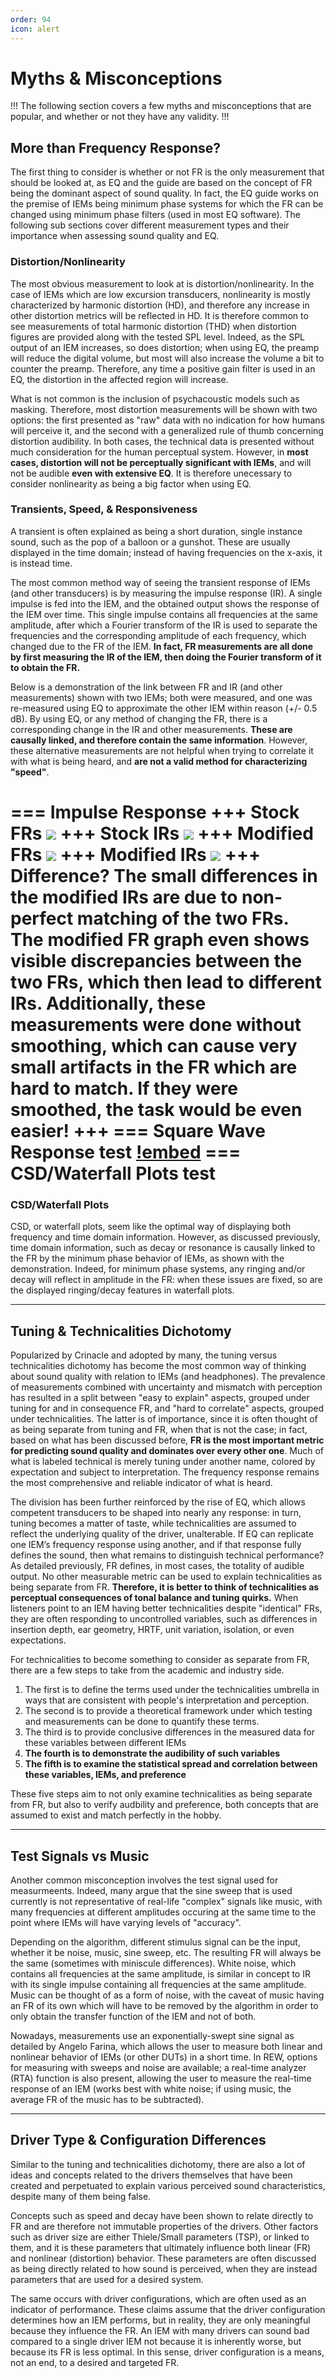 ```yaml
---
order: 94
icon: alert
---
```


# Myths & Misconceptions

!!!
The following section covers a few myths and misconceptions that are popular, and whether or not they have any validity.
!!!


## More than Frequency Response?
The first thing to consider is whether or not FR is the only measurement that should be looked at, as EQ and the guide are based on the concept of FR being the dominant aspect of sound quality. In fact, the EQ guide works on the premise of IEMs being minimum phase systems for which the FR can be changed using minimum phase filters (used in most EQ software). The following sub sections cover different measurement types and their importance when assessing sound quality and EQ.

### Distortion/Nonlinearity
The most obvious measurement to look at is distortion/nonlinearity. In the case of IEMs which are low excursion transducers, nonlinearity is mostly characterized by harmonic distortion (HD), and therefore any increase in other distortion metrics will be reflected in HD. It is therefore common to see measurements of total harmonic distortion (THD) when distortion figures are provided along with the tested SPL level. Indeed, as the SPL output of an IEM increases, so does distortion; when using EQ, the preamp will reduce the digital volume, but most will also increase the volume a bit to counter the preamp. Therefore, any time a positive gain filter is used in an EQ, the distortion in the affected region will increase.

What is not common is the inclusion of psychacoustic models such as masking. Therefore, most distortion measurements will be shown with two options: the first presented as "raw" data with no indication for how humans will perceive it, and the second with a generalized rule of thumb concerning distortion audibility. In both cases, the technical data is presented without much consideration for the human perceptual system. However, in **most cases, distortion will not be perceptually significant with IEMs**, and will not be audible **even with extensive EQ**. It is therefore unecessary to consider nonlinearity as being a big factor when using EQ.

### Transients, Speed, & Responsiveness
A transient is often explained as being a short duration, single instance sound, such as the pop of a balloon or a gunshot. These are usually displayed in the time domain; instead of having frequencies on the x-axis, it is instead time. 

The most common method way of seeing the transient response of IEMs (and other transducers) is by measuring the impulse response (IR). A single impulse is fed into the IEM, and the obtained output shows the response of the IEM over time. This single impulse contains all frequencies at the same amplitude, after which a Fourier transform of the IR is used to separate the frequencies and the corresponding amplitude of each frequency, which changed due to the FR of the IEM. **In fact, FR measurements are all done by first measuring the IR of the IEM, then doing the Fourier transform of it to obtain the FR.**

Below is a demonstration of the link between FR and IR (and other measurements) shown with two IEMs; both were measured, and one was re-measured using EQ to approximate the other IEM within reason (+/- 0.5 dB). By using EQ, or any method of changing the FR, there is a corresponding change in the IR and other measurements. **These are causally linked, and therefore contain the same information**. However, these alternative measurements are not helpful when trying to correlate it with what is being heard, and **are not a valid method for characterizing "speed"**.

=== Impulse Response
+++ Stock FRs
![](https://i.postimg.cc/Gp1RCDv0/FR.jpg)
+++ Stock IRs
![](https://i.postimg.cc/mD57cTLs/IR.jpg)
+++ Modified FRs
![](https://i.postimg.cc/L8PSwDYB/FR-2.jpg)
+++ Modified IRs
![](https://i.postimg.cc/RhJKK2hn/IR-2.jpg)
+++ Difference?
The small differences in the modified IRs are due to non-perfect matching of the two FRs. The modified FR graph even shows visible discrepancies between the two FRs, which then lead to different IRs. Additionally, these measurements were done without smoothing, which can cause very small artifacts in the FR which are hard to match. If they were smoothed, the task would be even easier!
+++
=== Square Wave Response
test [!embed](https://cryptpad.fr/file/#/2/file/ex12v2DdL1cJ9FBpR-itAGsZ/)
=== CSD/Waterfall Plots
test
===

### CSD/Waterfall Plots
CSD, or waterfall plots, seem like the optimal way of displaying both frequency and time domain information. However, as discussed previously, time domain information, such as decay or resonance is causally linked to the FR by the minimum phase behavior of IEMs, as shown with the demonstration. Indeed, for minimum phase systems, any ringing and/or decay will reflect in amplitude in the FR: when these issues are fixed, so are the displayed ringing/decay features in waterfall plots.


***
## Tuning & Technicalities Dichotomy
Popularized by Crinacle and adopted by many, the tuning versus technicalities dichotomy has become the most common way of thinking about sound quality with relation to IEMs (and headphones). The prevalence of measurements combined with uncertainty and mismatch with perception has resulted in a split between "easy to explain" aspects, grouped under tuning for and in consequence FR, and "hard to correlate" aspects, grouped under technicalities. The latter is of importance, since it is often thought of as being separate from tuning and FR, when that is not the case; in fact, based on what has been discussed before, **FR is the most important metric for predicting sound quality and dominates over every other one**. Much of what is labeled technical is merely tuning under another name, colored by expectation and subject to interpretation. The frequency response remains the most comprehensive and reliable indicator of what is heard. 


The division has been further reinforced by the rise of EQ, which allows competent transducers to be shaped into nearly any response: in turn, tuning becomes a matter of taste, while technicalities are assumed to reflect the underlying quality of the driver, unalterable. If EQ can replicate one IEM’s frequency response using another, and if that response fully defines the sound, then what remains to distinguish technical performance? As detailed previously, FR defines, in most cases, the totality of audible output. No other measurable metric can be used to explain technicalities as being separate from FR. **Therefore, it is better to think of technicalities as perceptual consequences of tonal balance and tuning quirks.** When listeners point to an IEM having better technicalities despite "identical" FRs, they are often responding to uncontrolled variables, such as  differences in insertion depth, ear geometry, HRTF, unit variation, isolation, or even expectations.

For technicalities to become something to consider as separate from FR, there are a few steps to take from the academic and industry side.
1. The first is to define the terms used under the technicalities umbrella in ways that are consistent with people's interpretation and perception.
2. The second is to provide a theoretical framework under which testing and measurements can be done to quantify these terms.
3. The third is to provide conclusive differences in the measured data for these variables between different IEMs
4. **The fourth is to demonstrate the audibility of such variables**
5. **The fifth is to examine the statistical spread and correlation between these variables, IEMs, and preference**

These five steps aim to not only examine technicalities as being separate from FR, but also to verify audbility and preference, both concepts that are assumed to exist and match perfectly in the hobby.


***
## Test Signals vs Music
Another common misconception involves the test signal used for measurmeents. Indeed, many argue that the sine sweep that is used currently is not representative of real-life "complex" signals like music, with many frequencies at different amplitudes occuring at the same time to the point where IEMs will have varying levels of "accuracy".

Depending on the algorithm, different stimulus signal can be the input, whether it be noise, music, sine sweep, etc. The resulting FR will always be the same (sometimes with miniscule differences). White noise, which contains all frequencies at the same amplitude, is similar in concept to IR with its single impulse containing all frequencies at the same amplitude. Music can be thought of as a form of noise, with the caveat of music having an FR of its own which will have to be removed by the algorithm in order to only obtain the transfer function of the IEM and not of both.

Nowadays, measurements use an exponentially-swept sine signal as detailed by Angelo Farina, which allows the user to measure both linear and nonlinear behavior of IEMs (or other DUTs) in a short time. In REW, options for measuring with sweeps and noise are available; a real-time analyzer (RTA) function is also present, allowing the user to measure the real-time response of an IEM (works best with white noise; if using music, the average FR of the music has to be subtracted).

***
## Driver Type & Configuration Differences
Similar to the tuning and technicalities dichotomy, there are also a lot of ideas and concepts related to the drivers themselves that have been created and perpetuated to explain various perceived sound characteristics, despite many of them being false. 

Concepts such as speed and decay have been shown to relate directly to FR and are therefore not immutable properties of the drivers. Other factors such as driver size are either Thiele/Small parameters (TSP), or linked to them, and it is these parameters that ultimately influence both linear (FR) and nonlinear (distortion) behavior. These parameters are often discussed as being directly related to how sound is perceived, when they are instead parameters that are used for a desired system.

The same occurs with driver configurations, which are often used as an indicator of performance. These claims assume that the driver configuration determines how an IEM performs, but in reality, they are only meaningful because they influence the FR. An IEM with many drivers can sound bad compared to a single driver IEM not because it is inherently worse, but because its FR is less optimal. In this sense, driver configuration is a means, not an end, to a desired and targeted FR.  



